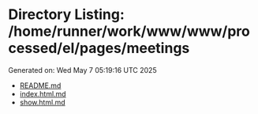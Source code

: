 # Directory Listing: /home/runner/work/www/www/processed/el/pages/meetings
Generated on: Wed May  7 05:19:16 UTC 2025

- [README.md](README.md)
- [index.html.md](index.html.md)
- [show.html.md](show.html.md)
